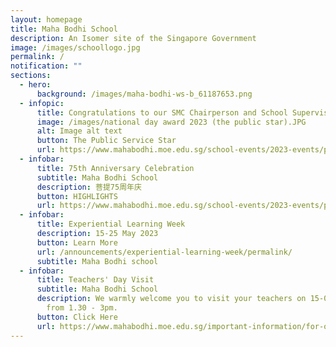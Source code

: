 ```yaml
---
layout: homepage
title: Maha Bodhi School
description: An Isomer site of the Singapore Government
image: /images/schoollogo.jpg
permalink: /
notification: ""
sections:
  - hero:
      background: /images/maha-bodhi-ws-b_61187653.png
  - infopic:
      title: Congratulations to our SMC Chairperson and School Supervisor
      image: /images/national day award 2023 (the public star).JPG
      alt: Image alt text
      button: The Public Service Star
      url: https://www.mahabodhi.moe.edu.sg/school-events/2023-events/permalink/
  - infobar:
      title: 75th Anniversary Celebration
      subtitle: Maha Bodhi School
      description: 菩提75周年庆
      button: HIGHLIGHTS
      url: https://www.mahabodhi.moe.edu.sg/school-events/2023-events/permalink/75anniversarycelebration
  - infobar:
      title: Experiential Learning Week
      description: 15-25 May 2023
      button: Learn More
      url: /announcements/experiential-learning-week/permalink/
      subtitle: Maha Bodhi school
  - infobar:
      title: Teachers' Day Visit
      subtitle: Maha Bodhi School
      description: We warmly welcome you to visit your teachers on 15-09-2023 (Fri)
        from 1.30 - 3pm.
      button: Click Here
      url: https://www.mahabodhi.moe.edu.sg/important-information/for-our-pupils/permalink/
---
```

